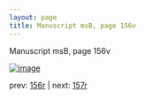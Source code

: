 ```yaml
---
layout: page
title: Manuscript msB, page 156v
---
```


Manuscript msB, page 156v

[![image](http://www.homermultitext.org/iipsrv?OBJ=IIP,1.0&FIF=/project/homer/pyramidal/deepzoom/hmt/vbbifolio/v1/vb_156v_157r.tif&WID=100&CVT=JPEG)](http://www.homermultitext.org/ict2/?urn=urn:cite2:hmt:vbbifolio.v1:vb_156v_157r)

prev:  [156r](../156r) | next:  [157r](../157r)

